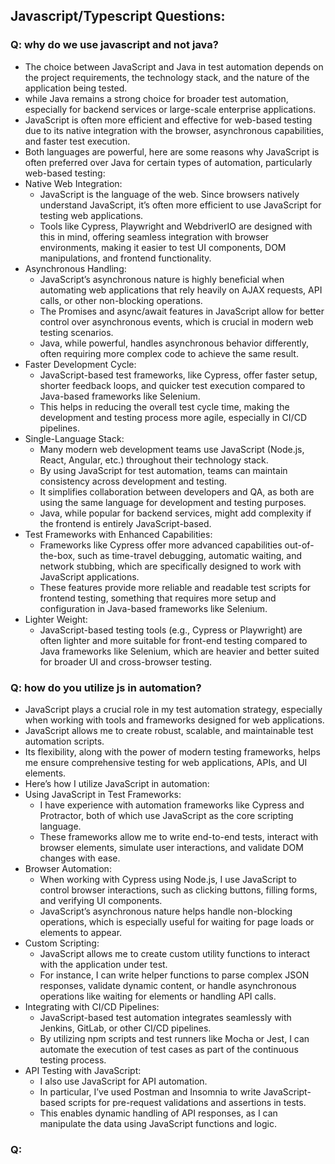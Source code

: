 ## Javascript/Typescript Questions:


### Q: why do we use javascript and not java?
- The choice between JavaScript and Java in test automation depends on the project requirements, 
  the technology stack, and the nature of the application being tested. 
- while Java remains a strong choice for broader test automation, especially for backend services or large-scale
  enterprise applications. 
- JavaScript is often more efficient and effective for web-based testing due to its native integration with the 
  browser, asynchronous capabilities, and faster test execution.
- Both languages are powerful, here are some reasons why JavaScript is often preferred over Java for 
  certain types of automation, particularly web-based testing:
- Native Web Integration: 
  - JavaScript is the language of the web. Since browsers natively understand JavaScript, it’s often more 
    efficient to use JavaScript for testing web applications. 
  - Tools like Cypress, Playwright and WebdriverIO are designed with this in mind, offering seamless integration 
    with browser environments, making it easier to test UI components, DOM manipulations, and frontend functionality.
- Asynchronous Handling: 
  - JavaScript’s asynchronous nature is highly beneficial when automating web applications that rely heavily 
    on AJAX requests, API calls, or other non-blocking operations. 
  - The Promises and async/await features in JavaScript allow for better control over asynchronous events, 
    which is crucial in modern web testing scenarios. 
  - Java, while powerful, handles asynchronous behavior differently, often requiring more complex code 
    to achieve the same result.
- Faster Development Cycle: 
  - JavaScript-based test frameworks, like Cypress, offer faster setup, shorter feedback loops, and 
    quicker test execution compared to Java-based frameworks like Selenium. 
  - This helps in reducing the overall test cycle time, making the development and testing process more agile,
    especially in CI/CD pipelines.
- Single-Language Stack: 
  - Many modern web development teams use JavaScript (Node.js, React, Angular, etc.) throughout their technology stack.
  - By using JavaScript for test automation, teams can maintain consistency across development and testing. 
  - It simplifies collaboration between developers and QA, as both are using the same language for development and
    testing purposes. 
  - Java, while popular for backend services, might add complexity if the frontend is entirely JavaScript-based.
- Test Frameworks with Enhanced Capabilities: 
  - Frameworks like Cypress offer more advanced capabilities out-of-the-box, such as time-travel debugging, 
    automatic waiting, and network stubbing, which are specifically designed to work with JavaScript applications. 
  - These features provide more reliable and readable test scripts for frontend testing, something that requires 
    more setup and configuration in Java-based frameworks like Selenium.
- Lighter Weight: 
  - JavaScript-based testing tools (e.g., Cypress or Playwright) are often lighter and more suitable for 
    front-end testing compared to Java frameworks like Selenium, which are heavier and better suited for broader UI 
    and cross-browser testing.


### Q: how do you utilize js in automation?
- JavaScript plays a crucial role in my test automation strategy, especially when working with tools and 
  frameworks designed for web applications.
- JavaScript allows me to create robust, scalable, and maintainable test automation scripts.
- Its flexibility, along with the power of modern testing frameworks, helps me ensure comprehensive testing for 
  web applications, APIs, and UI elements.
- Here’s how I utilize JavaScript in automation:
- Using JavaScript in Test Frameworks: 
  - I have experience with automation frameworks like Cypress and Protractor, 
    both of which use JavaScript as the core scripting language. 
  - These frameworks allow me to write end-to-end tests, interact with browser elements, 
    simulate user interactions, and validate DOM changes with ease.
- Browser Automation: 
  - When working with Cypress using Node.js, I use JavaScript to control browser interactions, 
    such as clicking buttons, filling forms, and verifying UI components. 
  - JavaScript’s asynchronous nature helps handle non-blocking operations, which is especially useful for 
    waiting for page loads or elements to appear.
- Custom Scripting: 
  - JavaScript allows me to create custom utility functions to interact with the application under test. 
  - For instance, I can write helper functions to parse complex JSON responses, validate dynamic content, 
    or handle asynchronous operations like waiting for elements or handling API calls.
- Integrating with CI/CD Pipelines: 
  - JavaScript-based test automation integrates seamlessly with Jenkins, GitLab, or other CI/CD pipelines. 
  - By utilizing npm scripts and test runners like Mocha or Jest, I can automate the execution of test cases as 
    part of the continuous testing process.
- API Testing with JavaScript: 
  - I also use JavaScript for API automation. 
  - In particular, I’ve used Postman and Insomnia to write JavaScript-based scripts for pre-request validations 
    and assertions in tests. 
  - This enables dynamic handling of API responses, as I can manipulate the data using JavaScript functions and logic.


### Q: